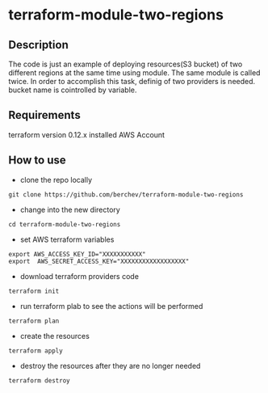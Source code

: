 # terraform-module-two-regions

## Description
The code is just an example of deploying resources(S3 bucket) of two different regions at the same time using module.
The same module is called twice.
In order to accomplish this task, definig of two providers is needed.
bucket name is cointrolled by variable.

## Requirements
terraform version 0.12.x installed
AWS Account 

## How to use
- clone the repo locally
```
git clone https://github.com/berchev/terraform-module-two-regions
```
- change into the new directory
```
cd terraform-module-two-regions
```

- set AWS terraform variables
```
export AWS_ACCESS_KEY_ID="XXXXXXXXXXX"
export  AWS_SECRET_ACCESS_KEY="XXXXXXXXXXXXXXXXXX"
```

- download terraform providers code
```
terraform init
```

- run terraform plab to see the actions will be performed
```
terraform plan
```

- create the resources
```
terraform apply
```

- destroy the resources after they are no longer needed
```
terraform destroy
```

